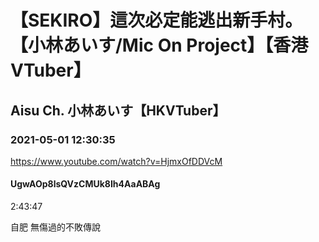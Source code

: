 # 【SEKIRO】這次必定能逃出新手村。【小林あいす/Mic On Project】【香港VTuber】

## Aisu Ch. 小林あいす【HKVTuber】

### 2021-05-01 12:30:35

https://www.youtube.com/watch?v=HjmxOfDDVcM

#### UgwAOp8lsQVzCMUk8Ih4AaABAg

2:43:47

自肥 無傷過的不敗傳說

